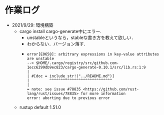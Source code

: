 # 作業ログ

- 2021/9/29: 環境構築
  - cargo install cargo-generate中にエラー.
    - unstableというなら，stableな書き方を教えて欲しい．
    - わからない．バージョン落す．
    - ```
      error[E0658]: arbitrary expressions in key-value attributes are unstable
      --> $HOME/.cargo/registry/src/github.com-1ecc6299db9ec823/cargo-generate-0.10.1/src/lib.rs:1:9
      |
      | #[doc = include_str!("../README.md")]
      |         ^^^^^^^^^^^^^^^^^^^^^^^^^^^^
      |
      = note: see issue #78835 <https://github.com/rust-lang/rust/issues/78835> for more information
      error: aborting due to previous error
      ```
  - rustup default 1.51.0